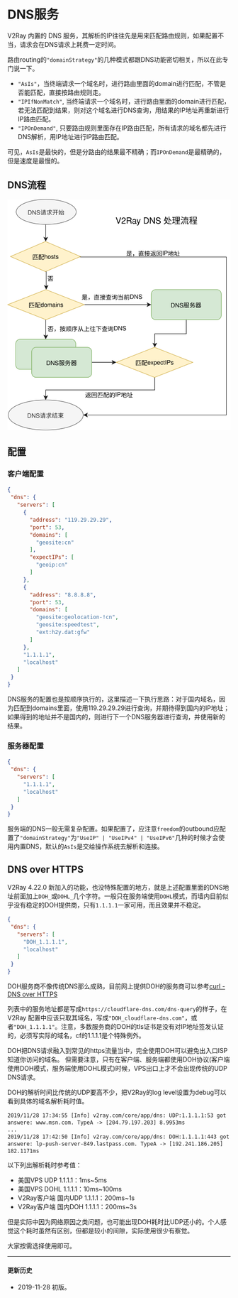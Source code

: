 # DNS服务

V2Ray 内置的 DNS 服务，其解析的IP往往先是用来匹配路由规则，如果配置不当，请求会在DNS请求上耗费一定时间。

路由routing的`"domainStrategy"`的几种模式都跟DNS功能密切相关，所以在此专门说一下。

* `"AsIs"`，当终端请求一个域名时，进行路由里面的domain进行匹配，不管是否能匹配，直接按路由规则走。
* `"IPIfNonMatch"`, 当终端请求一个域名时，进行路由里面的domain进行匹配，若无法匹配到结果，则对这个域名进行DNS查询，用结果的IP地址再重新进行IP路由匹配。
* `"IPOnDemand"`, 只要路由规则里面存在IP路由匹配，所有请求的域名都先进行DNS解析，用IP地址进行IP路由匹配。

可见，`AsIs`是最快的，但是分路由的结果最不精确；而`IPOnDemand`是最精确的，但是速度是最慢的。

## DNS流程

![](../resource/images/dns_flowchart.svg)

## 配置

### 客户端配置

```json
{
 "dns": {
   "servers": [
     {
       "address": "119.29.29.29",
       "port": 53,
       "domains": [
         "geosite:cn"
       ],
       "expectIPs": [
         "geoip:cn"
       ]
     },
     {
       "address": "8.8.8.8",
       "port": 53,
       "domains": [
         "geosite:geolocation-!cn",
         "geosite:speedtest",
         "ext:h2y.dat:gfw"
       ]
     },
     "1.1.1.1",
     "localhost"
   ]
 }
}
```

DNS服务的配置也是按顺序执行的，这里描述一下执行思路：对于国内域名，因为匹配到domains里面，使用119.29.29.29进行查询，并期待得到国内的IP地址；如果得到的地址并不是国内的，则进行下一个DNS服务器进行查询，并使用新的结果。


### 服务器配置

```json
{
 "dns": {
   "servers": [
     "1.1.1.1",
     "localhost"
   ]
 }
}
```

服务端的DNS一般无需复杂配置。如果配置了，应注意`freedom`的outbound应配置了`"domainStrategy"`为`"UseIP" | "UseIPv4" | "UseIPv6"`几种的时候才会使用内置DNS，默认的`AsIs`是交给操作系统去解析和连接。

## DNS over HTTPS

V2Ray 4.22.0 新加入的功能，也没特殊配置的地方，就是上述配置里面的DNS地址前面加上`DOH_`或`DOHL_`几个字符。一般只在服务端使用`DOHL`模式，而墙内目前似乎没有稳定的DOH提供商，只有`1.1.1.1`一家可用，而且效果并不稳定。

```json
{
 "dns": {
   "servers": [
     "DOH_1.1.1.1",
     "localhost"
   ]
 }
}
```

DOH服务商不像传统DNS那么成熟，目前网上提供DOH的服务商可以参考[curl - DNS over HTTPS](https://github.com/curl/curl/wiki/DNS-over-HTTPS)

列表中的服务地址都是写成`https://cloudflare-dns.com/dns-query`的样子，在V2Ray 配置中应该只取其域名，写成`"DOH_cloudflare-dns.com"`，或者`"DOH_1.1.1.1"`。注意，多数服务商的DOH的tls证书是没有对IP地址签发认证的，必须写实际的域名，cf的1.1.1.1是个特殊例外。

DOH把DNS请求融入到常见的https流量当中，完全使用DOH可以避免出入口ISP知道你访问的域名。
但需要注意，只有在客户端、服务端都使用DOH协议(客户端使用DOH模式，服务端使用DOHL模式)时候，VPS出口上才不会出现传统的UDP DNS请求。

DOH的解析时间比传统的UDP要高不少，把V2Ray的log level设置为debug可以看到具体的域名解析耗时值。

```
2019/11/28 17:34:55 [Info] v2ray.com/core/app/dns: UDP:1.1.1.1:53 got answere: www.msn.com. TypeA -> [204.79.197.203] 8.9953ms
...
2019/11/28 17:42:50 [Info] v2ray.com/core/app/dns: DOH:1.1.1.1:443 got answere: lp-push-server-849.lastpass.com. TypeA -> [192.241.186.205] 182.1171ms
```

以下列出解析耗时参考值：

* 美国VPS UDP 1.1.1.1：1ms~5ms
* 美国VPS DOHL 1.1.1.1：10ms~100ms
* V2Ray客户端 国内UDP 1.1.1.1：200ms~1s
* V2Ray客户端 国内DOH 1.1.1.1：200ms~3s

但是实际中因为网络原因之类问题，也可能出现DOH耗时比UDP还小的。个人感觉这个耗时虽然有区别，但都是较小的间隙，实际使用很少有察觉。

大家按需选择使用即可。

------
#### 更新历史

- 2019-11-28 初版。

